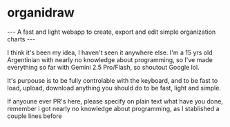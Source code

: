 # organidraw
--- A fast and light webapp to create, export and edit simple organization charts ---

I think it's been my idea, I haven't seen it anywhere else. I'm a 15 yrs old Argentinian with nearly no knowledge about programming, so I've made everything so far with Gemini 2.5 Pro/Flash, so shoutout Google lol.

It's purpouse is to be fully controlable with the keyboard, and to be fast to load, upload, download anything you should do to be fast, light and simple.

If anyoune ever PR's here, please specify on plain text what have you done, remember i got nearly no knowledge about programming, as I stablished a couple lines before
